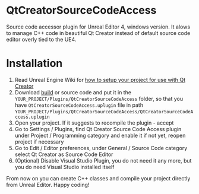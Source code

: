 # QtCreatorSourceCodeAccess
Source code accessor plugin for Unreal Editor 4, windows version. It alows to manage C++ code in beautiful Qt Creator instead of default source code editor overly tied to the UE4.

# Installation

1. Read Unreal Engine Wiki for [how to setup your project for use with Qt Creator](https://wiki.unrealengine.com/Using_QtCreator_With_UnrealEngine4)
2. Download [build](https://github.com/xBazilio/UE4_Win_QtCreatorSourceCodeAccess/releases/download/1.0/QtCreatorSourceCodeAccess.zip) or source code and put it in the `YOUR_PROJECT/Plugins/QtCreatorSourceCodeAccess` folder, so that you have `QtCreatorSourceCodeAccess.uplugin` file in path `YOUR_PROJECT/Plugins/QtCreatorSourceCodeAccess/QtCreatorSourceCodeAccess.uplugin`
3. Open your project. If it suggests to recompile the plugin - accept
4. Go to Settings / Plugins, find Qt Creator Source Code Access plugin under Project / Programming category and enable it if not yet, reopen project if necessary
5. Go to Edit / Editor preferences, under General / Source Code category select Qt Creator as Source Code Editor
6. (Optional) Disable Visual Studio Plugin, you do not need it any more, but you do need Visual Studio installed itself

From now on you can create C++ classes and compile your project directly from Unreal Editor. Happy coding!
